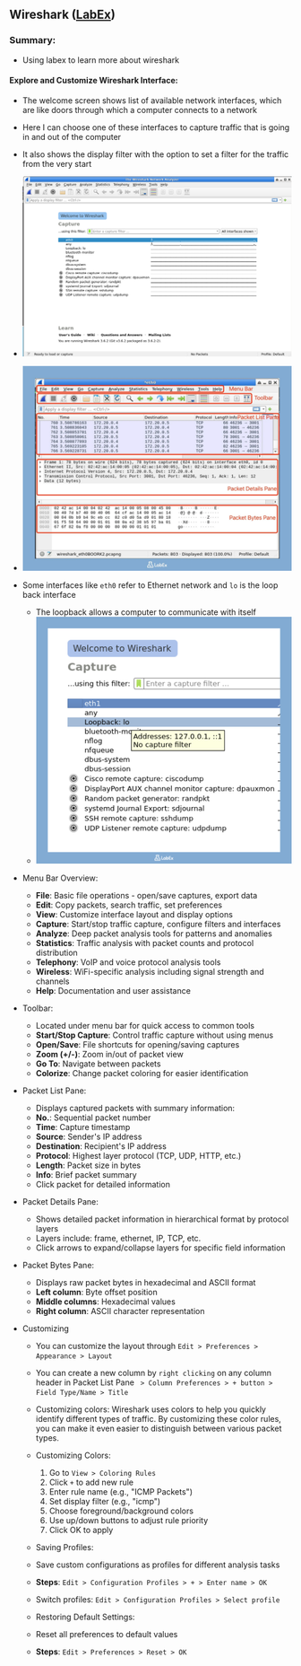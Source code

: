 ## Wireshark ([LabEx](https://github.com/labex-labs/wireshark-free-tutorials/blob/master/README.md))

### Summary:

-   Using labex to learn more about wireshark

#### Explore and Customize Wireshark Interface:

-   The welcome screen shows list of available network interfaces, which are like doors through which a computer connects to a network
-   Here I can choose one of these interfaces to capture traffic that is going in and out of the computer
-   It also shows the display filter with the option to set a filter for the traffic from the very start
-   ![w1](image.png)
-   ![w2](fig1.webp)
-   Some interfaces like `eth0` refer to Ethernet network and `lo` is the loop back interface

    -   The loopback allows a computer to communicate with itself
    -   ![w3](screenshot-20250324-R85lu4M2@2x.webp)

-   Menu Bar Overview:

    -   **File**: Basic file operations - open/save captures, export data
    -   **Edit**: Copy packets, search traffic, set preferences
    -   **View**: Customize interface layout and display options
    -   **Capture**: Start/stop traffic capture, configure filters and interfaces
    -   **Analyze**: Deep packet analysis tools for patterns and anomalies
    -   **Statistics**: Traffic analysis with packet counts and protocol distribution
    -   **Telephony**: VoIP and voice protocol analysis tools
    -   **Wireless**: WiFi-specific analysis including signal strength and channels
    -   **Help**: Documentation and user assistance

-   Toolbar:

    -   Located under menu bar for quick access to common tools
    -   **Start/Stop Capture**: Control traffic capture without using menus
    -   **Open/Save**: File shortcuts for opening/saving captures
    -   **Zoom (+/-)**: Zoom in/out of packet view
    -   **Go To**: Navigate between packets
    -   **Colorize**: Change packet coloring for easier identification

-   Packet List Pane:

    -   Displays captured packets with summary information:
    -   **No.**: Sequential packet number
    -   **Time**: Capture timestamp
    -   **Source**: Sender's IP address
    -   **Destination**: Recipient's IP address
    -   **Protocol**: Highest layer protocol (TCP, UDP, HTTP, etc.)
    -   **Length**: Packet size in bytes
    -   **Info**: Brief packet summary
    -   Click packet for detailed information

-   Packet Details Pane:

    -   Shows detailed packet information in hierarchical format by protocol layers
    -   Layers include: frame, ethernet, IP, TCP, etc.
    -   Click arrows to expand/collapse layers for specific field information

-   Packet Bytes Pane:

    -   Displays raw packet bytes in hexadecimal and ASCII format
    -   **Left column**: Byte offset position
    -   **Middle columns**: Hexadecimal values
    -   **Right column**: ASCII character representation

-   Customizing

    -   You can customize the layout through `Edit > Preferences > Appearance > Layout`
    -   You can create a new column by `right clicking` on any column header in Packet List Pane ` > Column Preferences > + button > Field Type/Name > Title`
    -   Customizing colors: Wireshark uses colors to help you quickly identify different types of traffic. By customizing these color rules, you can make it even easier to distinguish between various packet types.
    -   Customizing Colors:

        1. Go to `View > Coloring Rules`
        2. Click `+` to add new rule
        3. Enter rule name (e.g., "ICMP Packets")
        4. Set display filter (e.g., "icmp")
        5. Choose foreground/background colors
        6. Use up/down buttons to adjust rule priority
        7. Click OK to apply

    -   Saving Profiles:

    -   Save custom configurations as profiles for different analysis tasks
    -   **Steps**: `Edit > Configuration Profiles > + > Enter name > OK`
    -   Switch profiles: `Edit > Configuration Profiles > Select profile`

    -   Restoring Default Settings:

    -   Reset all preferences to default values
    -   **Steps**: `Edit > Preferences > Reset > OK`
